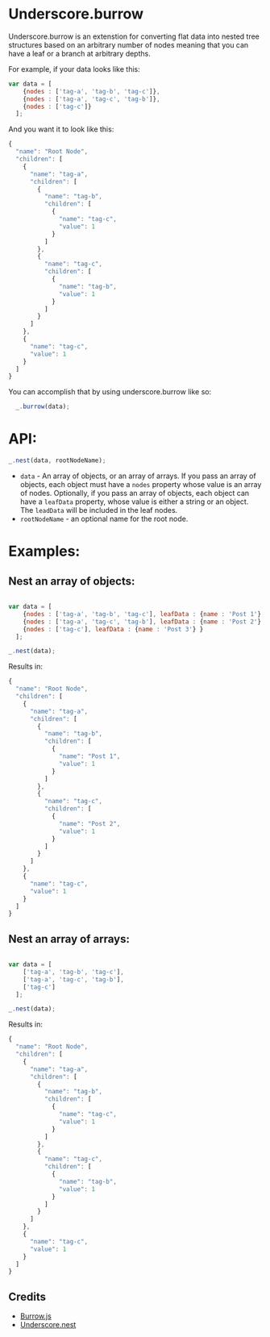 Underscore.burrow
=================

Underscore.burrow is an extenstion for converting flat data into nested tree structures based on an arbitrary number of nodes meaning that you can have a leaf or a branch at arbitrary depths.

For example, if your data looks like this:

```javascript
var data = [
    {nodes : ['tag-a', 'tag-b', 'tag-c']},
    {nodes : ['tag-a', 'tag-c', 'tag-b']},
    {nodes : ['tag-c']}
  ];
```

And you want it to look like this:

```javascript
{
  "name": "Root Node",
  "children": [
    {
      "name": "tag-a",
      "children": [
        {
          "name": "tag-b",
          "children": [
            {
              "name": "tag-c",
              "value": 1
            }
          ]
        },
        {
          "name": "tag-c",
          "children": [
            {
              "name": "tag-b",
              "value": 1
            }
          ]
        }
      ]
    },
    {
      "name": "tag-c",
      "value": 1
    }
  ]
}
```

You can accomplish that by using underscore.burrow like so:

```javascript
  _.burrow(data);
```
# API:

```javascript
_.nest(data, rootNodeName);
```

* `data` - An array of objects, or an array of arrays.  If you pass an array of objects, each object must have a `nodes` property whose value is an array of nodes.  Optionally, if you pass an array of objects, each object can have a `leafData` property, whose value is either a string or an object.  The `leadData` will be included in the leaf nodes.
* `rootNodeName` - an optional name for the root node.


# Examples:

## Nest an array of objects:

```javascript

var data = [
    {nodes : ['tag-a', 'tag-b', 'tag-c'], leafData : {name : 'Post 1'} },
    {nodes : ['tag-a', 'tag-c', 'tag-b'], leafData : {name : 'Post 2'} },
    {nodes : ['tag-c'], leafData : {name : 'Post 3'} }
  ];

_.nest(data);
```

Results in:

```javascript
{
  "name": "Root Node",
  "children": [
    {
      "name": "tag-a",
      "children": [
        {
          "name": "tag-b",
          "children": [
            {
              "name": "Post 1",
              "value": 1
            }
          ]
        },
        {
          "name": "tag-c",
          "children": [
            {
              "name": "Post 2",
              "value": 1
            }
          ]
        }
      ]
    },
    {
      "name": "tag-c",
      "value": 1
    }
  ]
}
```

## Nest an array of arrays:

```javascript

var data = [
    ['tag-a', 'tag-b', 'tag-c'],
    ['tag-a', 'tag-c', 'tag-b'],
    ['tag-c']
  ];

_.nest(data);
```

Results in:

```javascript
{
  "name": "Root Node",
  "children": [
    {
      "name": "tag-a",
      "children": [
        {
          "name": "tag-b",
          "children": [
            {
              "name": "tag-c",
              "value": 1
            }
          ]
        },
        {
          "name": "tag-c",
          "children": [
            {
              "name": "tag-b",
              "value": 1
            }
          ]
        }
      ]
    },
    {
      "name": "tag-c",
      "value": 1
    }
  ]
}
```
## Credits

* [Burrow.js](https://gist.github.com/syntagmatic/4076122#file_burrow.js)
* [Underscore.nest](https://github.com/iros/underscore.nest)
